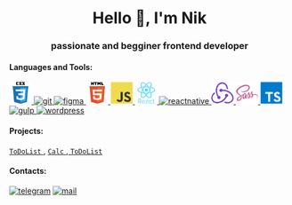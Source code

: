 <h1 align="center">Hello 👋, I'm Nik</h1>

<h3 align="center">passionate and begginer frontend developer</h3>

<h4 align="left">Languages and Tools:</h4>

<a href="https://www.w3schools.com/css/" target="_blank" rel="noreferrer"> <img src="https://raw.githubusercontent.com/devicons/devicon/master/icons/css3/css3-original-wordmark.svg" alt="css3" width="40" height="40"/> <a href="https://git-scm.com/" target="_blank" rel="noreferrer"> <img src="https://www.vectorlogo.zone/logos/git-scm/git-scm-icon.svg" alt="git" width="40" height="40"/> </a> <a href="https://www.figma.com/" target="_blank" rel="noreferrer"> <img src="https://www.vectorlogo.zone/logos/figma/figma-icon.svg" alt="figma" width="40" height="40"/> </a> <a href="https://www.w3.org/html/" target="_blank" rel="noreferrer"> <img src="https://raw.githubusercontent.com/devicons/devicon/master/icons/html5/html5-original-wordmark.svg" alt="html5" width="40" height="40"/> </a><a href="https://developer.mozilla.org/en-US/docs/Web/JavaScript" target="_blank" rel="noreferrer"> <img src="https://raw.githubusercontent.com/devicons/devicon/master/icons/javascript/javascript-original.svg" alt="javascript" width="40" height="40"/> </a> <a href="https://reactjs.org/" target="_blank" rel="noreferrer"> <img src="https://raw.githubusercontent.com/devicons/devicon/master/icons/react/react-original-wordmark.svg" alt="react" width="40" height="40"/> </a> <a href="https://reactnative.dev/" target="_blank" rel="noreferrer"> <img src="https://reactnative.dev/img/header_logo.svg" alt="reactnative" width="40" height="40"/> </a> <a href="https://redux.js.org" target="_blank" rel="noreferrer"> <img src="https://raw.githubusercontent.com/devicons/devicon/master/icons/redux/redux-original.svg" alt="redux" width="40" height="40"/> </a> <a href="https://sass-lang.com" target="_blank" rel="noreferrer"> <img src="https://raw.githubusercontent.com/devicons/devicon/master/icons/sass/sass-original.svg" alt="sass" width="40" height="40"/> </a> <a href="https://www.typescriptlang.org/" target="_blank" rel="noreferrer"> <img src="https://raw.githubusercontent.com/devicons/devicon/master/icons/typescript/typescript-original.svg" alt="typescript" width="40" height="40"/> </a> <a href="https://gulpjs.com" target="_blank" rel="noreferrer"> <img src="https://miro.medium.com/max/1200/1*IGn5E-1wp5mQ2DHoevVCFA.png" alt="gulp" width="40" height="40"/> </a><a href="https://wordpress.org/" target="_blank" rel="noreferrer"> <img src="https://store.appsfera.com/wp-content/uploads/2021/10/WordPress-vmeste-s-amarkets-medium.png" alt="wordpress" width="40" height="40"/></a>

<h4 align="left">Projects:</h4>
  
  <a href="https://soto0.github.io/ToDoList" target="_blank" rel="noreferrer"> `ToDoList` </a>, <a href="https://soto0.github.io/Calculator/" target="_blank" rel="noreferrer"> `Calc` </a>,<a href="https://github.com/soto0/Social-Network" target="_blank" rel="noreferrer"> `ToDoList` </a>
  
  
<h4 align="left">Contacts:</h4>
  
<a href="https://t.me/jaban0" target="_blank" rel="noreferrer"> <img src="https://pluspng.com/img-png/telegram-logo-png-logos-telegram-transparent-amp-png-clipart-free-img-yawd-1600x1600.png" alt="telegram" width="40" height="40"/></a> <a href="mailto:kaden0065@gmail.com" target="_blank" rel="noreferrer"> <img src="https://www.freepngimg.com/thumb/gmail/66594-bookmark-screen-logo-home-gmail-email-icon.png" alt="mail" width="40" height="40"/></a>
